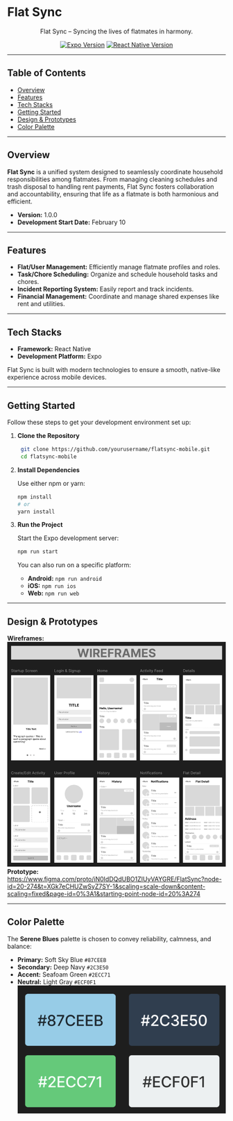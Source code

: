 # Flat Sync

<p align="center">Flat Sync – Syncing the lives of flatmates in harmony.</p>
<p align="center">
  <a href="https://expo.dev" target="_blank"><img src="https://img.shields.io/badge/Expo-~52.0.27-blue.svg" alt="Expo Version" /></a>
  <a href="https://reactnative.dev" target="_blank"><img src="https://img.shields.io/badge/React%20Native-0.76.6-blue.svg" alt="React Native Version" /></a>

</p>

---

## Table of Contents

- [Overview](#overview)
- [Features](#features)
- [Tech Stacks](#tech-stacks)
- [Getting Started](#getting-started)
- [Design & Prototypes](#design--prototypes)
- [Color Palette](#color-palette)

---

## Overview

**Flat Sync** is a unified system designed to seamlessly coordinate household responsibilities among flatmates. From managing cleaning schedules and trash disposal to handling rent payments, Flat Sync fosters collaboration and accountability, ensuring that life as a flatmate is both harmonious and efficient.

- **Version:** 1.0.0  
- **Development Start Date:** February 10

---

## Features

- **Flat/User Management:** Efficiently manage flatmate profiles and roles.
- **Task/Chore Scheduling:** Organize and schedule household tasks and chores.
- **Incident Reporting System:** Easily report and track incidents.
- **Financial Management:** Coordinate and manage shared expenses like rent and utilities.

---

## Tech Stacks

- **Framework:** React Native
- **Development Platform:** Expo

Flat Sync is built with modern technologies to ensure a smooth, native-like experience across mobile devices.

---

## Getting Started

Follow these steps to get your development environment set up:

1. **Clone the Repository**

	```bash
	 git clone https://github.com/yourusername/flatsync-mobile.git
	 cd flatsync-mobile
	```

2.  **Install Dependencies**
    
    Use either npm or yarn:
    
    ```bash
    npm install
    # or
    yarn install
    ```
    
3.  **Run the Project**
    
    Start the Expo development server:
    
    ```bash
    npm run start
    ```
    
    You can also run on a specific platform:
    
    -   **Android:** `npm run android`
    -   **iOS:** `npm run ios`
    -   **Web:** `npm run web`

----------

## Design & Prototypes

**Wireframes:** 
![Wireframe](./src/assets/images/wireframes.png)
**Prototype:** https://www.figma.com/proto/iN0IdDQdUBO1ZIUyVAYGRE/FlatSync?node-id=20-274&t=XGk7eCHUZwSyZ7SY-1&scaling=scale-down&content-scaling=fixed&page-id=0%3A1&starting-point-node-id=20%3A274

----------

## Color Palette

The **Serene Blues** palette is chosen to convey reliability, calmness, and balance:

-   **Primary:** Soft Sky Blue `#87CEEB`
-   **Secondary:** Deep Navy `#2C3E50`
-   **Accent:** Seafoam Green `#2ECC71`
-   **Neutral:** Light Gray `#ECF0F1`
![Color Palette](./src/assets/images/color.png)